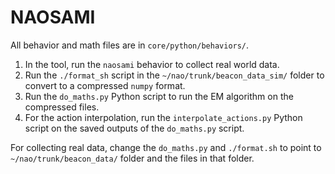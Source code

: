 NAOSAMI
=================

All behavior and math files are in ```core/python/behaviors/```.

1. In the tool, run the ```naosami``` behavior to collect real world data.
2. Run the ```./format_sh``` script in the ```~/nao/trunk/beacon_data_sim/``` folder to convert to a compressed 
```numpy``` format.
3. Run the ```do_maths.py``` Python script to run the EM algorithm on the compressed files.
4. For the action interpolation, run the ```interpolate_actions.py``` Python script on the saved outputs of 
the ```do_maths.py``` script.

For collecting real data, change the ```do_maths.py``` and ```./format.sh``` to point to 
```~/nao/trunk/beacon_data/``` folder and the files in that folder.

